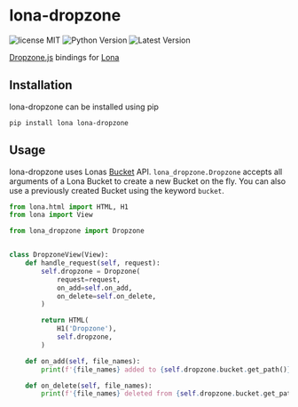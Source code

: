 # lona-dropzone

![license MIT](https://img.shields.io/pypi/l/lona-dropzone.svg)
![Python Version](https://img.shields.io/pypi/pyversions/lona-dropzone.svg)
![Latest Version](https://img.shields.io/pypi/v/lona-dropzone.svg)

[Dropzone.js](https://www.dropzone.dev/) bindings for [Lona](https://lona-web.org)


## Installation

lona-dropzone can be installed using pip

```
pip install lona lona-dropzone
```


## Usage

lona-dropzone uses Lonas [Bucket](https://lona-web.org/1.x/api-reference/buckets.html) API.
`lona_dropzone.Dropzone` accepts all arguments of a Lona Bucket to create a new Bucket on the fly.
You can also use a previously created Bucket using the keyword `bucket`.

```python
from lona.html import HTML, H1
from lona import View

from lona_dropzone import Dropzone


class DropzoneView(View):
    def handle_request(self, request):
        self.dropzone = Dropzone(
            request=request,
            on_add=self.on_add,
            on_delete=self.on_delete,
        )

        return HTML(
            H1('Dropzone'),
            self.dropzone,
        )

    def on_add(self, file_names):
        print(f'{file_names} added to {self.dropzone.bucket.get_path()}')

    def on_delete(self, file_names):
        print(f'{file_names} deleted from {self.dropzone.bucket.get_path()}')
```
